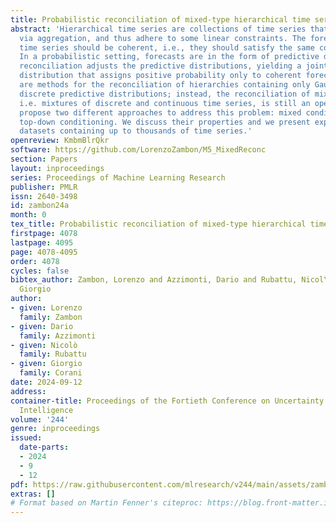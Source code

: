 ```yaml
---
title: Probabilistic reconciliation of mixed-type hierarchical time series
abstract: 'Hierarchical time series are collections of time series that are formed
  via aggregation, and thus adhere to some linear constraints. The forecasts for hierarchical
  time series should be coherent, i.e., they should satisfy the same constraints.
  In a probabilistic setting, forecasts are in the form of predictive distributions.  Probabilistic
  reconciliation adjusts the predictive distributions, yielding a joint reconciled
  distribution that assigns positive probability only to coherent forecasts. There
  are methods for the reconciliation of hierarchies containing only Gaussian or only
  discrete predictive distributions; instead, the reconciliation of mixed hierarchies,
  i.e. mixtures of discrete and continuous time series, is still an open problem.  We
  propose two different approaches to address this problem: mixed conditioning and
  top-down conditioning. We discuss their properties and we present experiments with
  datasets containing up to thousands of time series.'
openreview: KmbmBlrQkr
software: https://github.com/LorenzoZambon/M5_MixedReconc
section: Papers
layout: inproceedings
series: Proceedings of Machine Learning Research
publisher: PMLR
issn: 2640-3498
id: zambon24a
month: 0
tex_title: Probabilistic reconciliation of mixed-type hierarchical time series
firstpage: 4078
lastpage: 4095
page: 4078-4095
order: 4078
cycles: false
bibtex_author: Zambon, Lorenzo and Azzimonti, Dario and Rubattu, Nicol\`o and Corani,
  Giorgio
author:
- given: Lorenzo
  family: Zambon
- given: Dario
  family: Azzimonti
- given: Nicolò
  family: Rubattu
- given: Giorgio
  family: Corani
date: 2024-09-12
address:
container-title: Proceedings of the Fortieth Conference on Uncertainty in Artificial
  Intelligence
volume: '244'
genre: inproceedings
issued:
  date-parts:
  - 2024
  - 9
  - 12
pdf: https://raw.githubusercontent.com/mlresearch/v244/main/assets/zambon24a/zambon24a.pdf
extras: []
# Format based on Martin Fenner's citeproc: https://blog.front-matter.io/posts/citeproc-yaml-for-bibliographies/
---
```

